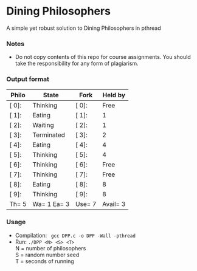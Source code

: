 # Dining Philosophers
A simple yet robust solution to Dining Philosophers in pthread

### Notes
* Do not copy contents of this repo for course assignments. You should take the responsibility for any form of plagiarism.

### Output format
| Philo | State       | Fork   | Held by  |
|-------|-------------|--------|----------|
| [ 0]: | Thinking    | [ 0]:  | Free     |
| [ 1]: | Eating      | [ 1]:  | 1        |
| [ 2]: | Waiting     | [ 2]:  | 1        |
| [ 3]: | Terminated  | [ 3]:  | 2        |
| [ 4]: | Eating      | [ 4]:  | 4        |
| [ 5]: | Thinking    | [ 5]:  | 4        |
| [ 6]: | Thinking    | [ 6]:  | Free     |
| [ 7]: | Thinking    | [ 7]:  | Free     |
| [ 8]: | Eating      | [ 8]:  | 8        |
| [ 9]: | Thinking    | [ 9]:  | 8        |
| Th= 5 | Wa= 1 Ea= 3 | Use= 7 | Avail= 3 |

### Usage
 - Compilation: ` gcc DPP.c -o DPP -Wall -pthread`
 - Run: `./DPP <N> <S> <T>`<br>
   N = number of philosophers<br>
   S = random number seed<br>
   T = seconds of running<br>

